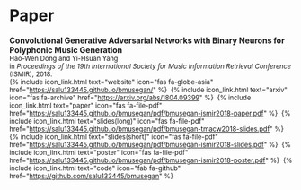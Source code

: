 # Paper

__Convolutional Generative Adversarial Networks with Binary Neurons for Polyphonic Music Generation__<br>
<span style="font-size:smaller;">
  Hao-Wen Dong and Yi-Hsuan Yang<br>
  in _Proceedings of the 19th International Society for Music Information Retrieval Conference_ (ISMIR), 2018.<br>
  {% include icon_link.html text="website" icon="fas fa-globe-asia" href="https://salu133445.github.io/bmusegan/" %}&nbsp;
  {% include icon_link.html text="arxiv" icon="fas fa-archive" href="https://arxiv.org/abs/1804.09399" %}&nbsp;
  {% include icon_link.html text="paper" icon="fas fa-file-pdf" href="https://salu133445.github.io/bmusegan/pdf/bmusegan-ismir2018-paper.pdf" %}&nbsp;
  {% include icon_link.html text="slides(long)" icon="fas fa-file-pdf" href="https://salu133445.github.io/bmusegan/pdf/bmusegan-tmacw2018-slides.pdf" %}&nbsp;
  {% include icon_link.html text="slides(short)" icon="fas fa-file-pdf" href="https://salu133445.github.io/bmusegan/pdf/bmusegan-ismir2018-slides.pdf" %}&nbsp;
  {% include icon_link.html text="poster" icon="fas fa-file-pdf" href="https://salu133445.github.io/bmusegan/pdf/bmusegan-ismir2018-poster.pdf" %}&nbsp;
  {% include icon_link.html text="code" icon="fab fa-github" href="https://github.com/salu133445/bmusegan" %}
</span>
